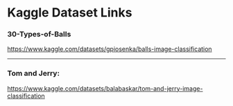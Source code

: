 # Kaggle Dataset Links

### 30-Types-of-Balls
https://www.kaggle.com/datasets/gpiosenka/balls-image-classification

-----

### Tom and Jerry: 
https://www.kaggle.com/datasets/balabaskar/tom-and-jerry-image-classification

